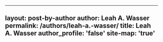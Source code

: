 ----
layout: post-by-author
author: Leah A. Wasser
permalink: /authors/leah-a.-wasser/
title: Leah A. Wasser
author_profile: 'false'
site-map: 'true'
----
